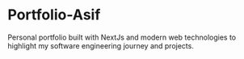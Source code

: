 # Portfolio-Asif
Personal portfolio built with NextJs and modern web technologies to highlight my software engineering journey and projects.
